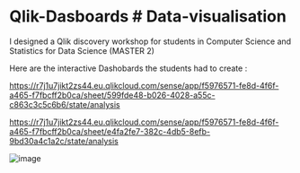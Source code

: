 # Qlik-Dasboards # Data-visualisation
 I designed a Qlik discovery workshop for students in Computer Science and Statistics for Data Science (MASTER 2)

Here are the interactive Dashobards the students had to create : 

https://r7j1u7jikt2zs44.eu.qlikcloud.com/sense/app/f5976571-fe8d-4f6f-a465-f7fbcff2b0ca/sheet/599fde48-b026-4028-a55c-c863c3c5c6b6/state/analysis



https://r7j1u7jikt2zs44.eu.qlikcloud.com/sense/app/f5976571-fe8d-4f6f-a465-f7fbcff2b0ca/sheet/e4fa2fe7-382c-4db5-8efb-9bd30a4c1a2c/state/analysis

![image](https://user-images.githubusercontent.com/114347666/200632358-d4467b34-0a8d-4fa1-962d-91b158f5c37a.png)




